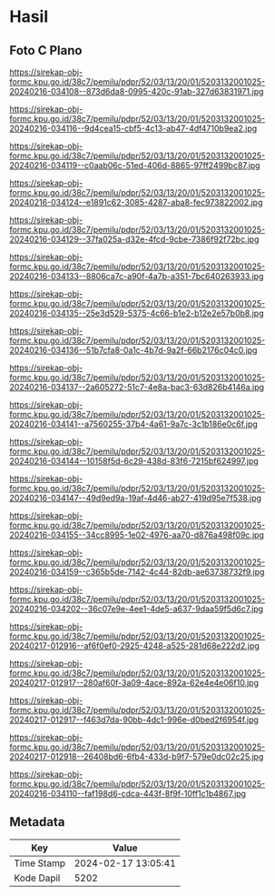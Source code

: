 # Hasil

## Foto C Plano

https://sirekap-obj-formc.kpu.go.id/38c7/pemilu/pdpr/52/03/13/20/01/5203132001025-20240216-034108--873d6da8-0995-420c-91ab-327d63831971.jpg

https://sirekap-obj-formc.kpu.go.id/38c7/pemilu/pdpr/52/03/13/20/01/5203132001025-20240216-034116--9d4cea15-cbf5-4c13-ab47-4df4710b9ea2.jpg

https://sirekap-obj-formc.kpu.go.id/38c7/pemilu/pdpr/52/03/13/20/01/5203132001025-20240216-034119--c0aab06c-51ed-406d-8865-97ff2499bc87.jpg

https://sirekap-obj-formc.kpu.go.id/38c7/pemilu/pdpr/52/03/13/20/01/5203132001025-20240216-034124--e1891c62-3085-4287-aba8-fec973822002.jpg

https://sirekap-obj-formc.kpu.go.id/38c7/pemilu/pdpr/52/03/13/20/01/5203132001025-20240216-034129--37fa025a-d32e-4fcd-9cbe-7386f92f72bc.jpg

https://sirekap-obj-formc.kpu.go.id/38c7/pemilu/pdpr/52/03/13/20/01/5203132001025-20240216-034133--8806ca7c-a90f-4a7b-a351-7bc640263933.jpg

https://sirekap-obj-formc.kpu.go.id/38c7/pemilu/pdpr/52/03/13/20/01/5203132001025-20240216-034135--25e3d529-5375-4c66-b1e2-b12e2e57b0b8.jpg

https://sirekap-obj-formc.kpu.go.id/38c7/pemilu/pdpr/52/03/13/20/01/5203132001025-20240216-034136--51b7cfa8-0a1c-4b7d-9a2f-66b2176c04c0.jpg

https://sirekap-obj-formc.kpu.go.id/38c7/pemilu/pdpr/52/03/13/20/01/5203132001025-20240216-034137--2a605272-51c7-4e8a-bac3-63d826b4146a.jpg

https://sirekap-obj-formc.kpu.go.id/38c7/pemilu/pdpr/52/03/13/20/01/5203132001025-20240216-034141--a7560255-37b4-4a61-9a7c-3c1b186e0c6f.jpg

https://sirekap-obj-formc.kpu.go.id/38c7/pemilu/pdpr/52/03/13/20/01/5203132001025-20240216-034144--10158f5d-6c29-438d-83f6-7215bf624997.jpg

https://sirekap-obj-formc.kpu.go.id/38c7/pemilu/pdpr/52/03/13/20/01/5203132001025-20240216-034147--49d9ed9a-19af-4d46-ab27-419d95e7f538.jpg

https://sirekap-obj-formc.kpu.go.id/38c7/pemilu/pdpr/52/03/13/20/01/5203132001025-20240216-034155--34cc8995-1e02-4976-aa70-d876a498f09c.jpg

https://sirekap-obj-formc.kpu.go.id/38c7/pemilu/pdpr/52/03/13/20/01/5203132001025-20240216-034159--c365b5de-7142-4c44-82db-ae63738732f9.jpg

https://sirekap-obj-formc.kpu.go.id/38c7/pemilu/pdpr/52/03/13/20/01/5203132001025-20240216-034202--36c07e9e-4ee1-4de5-a637-9daa59f5d6c7.jpg

https://sirekap-obj-formc.kpu.go.id/38c7/pemilu/pdpr/52/03/13/20/01/5203132001025-20240217-012916--af6f0ef0-2925-4248-a525-281d68e222d2.jpg

https://sirekap-obj-formc.kpu.go.id/38c7/pemilu/pdpr/52/03/13/20/01/5203132001025-20240217-012917--280af60f-3a09-4ace-892a-62e4e4e06f10.jpg

https://sirekap-obj-formc.kpu.go.id/38c7/pemilu/pdpr/52/03/13/20/01/5203132001025-20240217-012917--f463d7da-90bb-4dc1-996e-d0bed2f6954f.jpg

https://sirekap-obj-formc.kpu.go.id/38c7/pemilu/pdpr/52/03/13/20/01/5203132001025-20240217-012918--26408bd6-6fb4-433d-b9f7-579e0dc02c25.jpg

https://sirekap-obj-formc.kpu.go.id/38c7/pemilu/pdpr/52/03/13/20/01/5203132001025-20240216-034110--faf198d6-cdca-443f-8f9f-10ff1c1b4867.jpg


## Metadata

| Key        | Value               |
| ---------- | ------------------- |
| Time Stamp | 2024-02-17 13:05:41 |
| Kode Dapil | 5202                |



